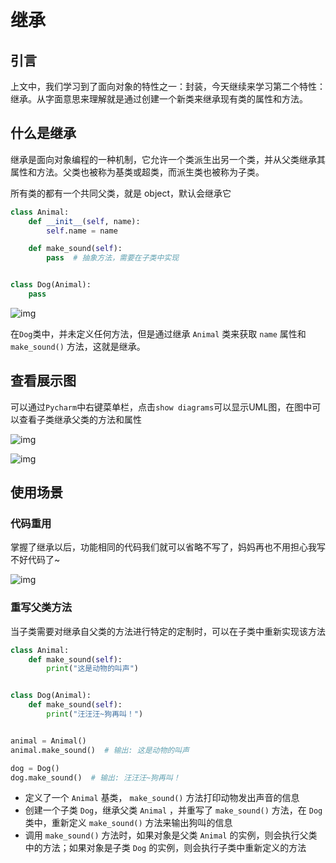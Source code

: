 # 继承

## 引言

上文中，我们学习到了面向对象的特性之一：封装，今天继续来学习第二个特性：继承。从字面意思来理解就是通过创建一个新类来继承现有类的属性和方法。

## 什么是继承

继承是面向对象编程的一种机制，它允许一个类派生出另一个类，并从父类继承其属性和方法。父类也被称为基类或超类，而派生类也被称为子类。

所有类的都有一个共同父类，就是 object，默认会继承它

```python 
class Animal:
    def __init__(self, name):
        self.name = name

    def make_sound(self):
        pass  # 抽象方法，需要在子类中实现


class Dog(Animal):
    pass
```

![img](https://img-blog.csdnimg.cn/8373fad9beca41a09f0225fffdbf9758.png)

在`Dog`类中，并未定义任何方法，但是通过继承 `Animal` 类来获取 `name` 属性和 `make_sound()` 方法，这就是继承。

## 查看展示图

可以通过`Pycharm`中右键菜单栏，点击`show diagrams`可以显示UML图，在图中可以查看子类继承父类的方法和属性

![img](https://img-blog.csdnimg.cn/7eda89212a1642eb91d8fb355c8bd5cc.png)

![img](https://img-blog.csdnimg.cn/05630b0325d046089db9fbaecd43cad5.png)

## 使用场景

### 代码重用

掌握了继承以后，功能相同的代码我们就可以省略不写了，妈妈再也不用担心我写不好代码了~

![img](https://img-blog.csdnimg.cn/img_convert/b041d5b181df7173567ea9b87bedb0dc.webp?x-oss-process=image/format,png)

### 重写父类方法

当子类需要对继承自父类的方法进行特定的定制时，可以在子类中重新实现该方法

```python 
class Animal:
    def make_sound(self):
        print("这是动物的叫声")


class Dog(Animal):
    def make_sound(self):
        print("汪汪汪~狗再叫！")


animal = Animal()
animal.make_sound()  # 输出: 这是动物的叫声

dog = Dog()
dog.make_sound()  # 输出: 汪汪汪~狗再叫！
```

- 定义了一个 `Animal` 基类， `make_sound()` 方法打印动物发出声音的信息
- 创建一个子类 `Dog`，继承父类 `Animal` ，并重写了 `make_sound()` 方法，在 `Dog` 类中，重新定义 `make_sound()` 方法来输出狗叫的信息
- 调用 `make_sound()` 方法时，如果对象是父类 `Animal` 的实例，则会执行父类中的方法；如果对象是子类 `Dog` 的实例，则会执行子类中重新定义的方法

